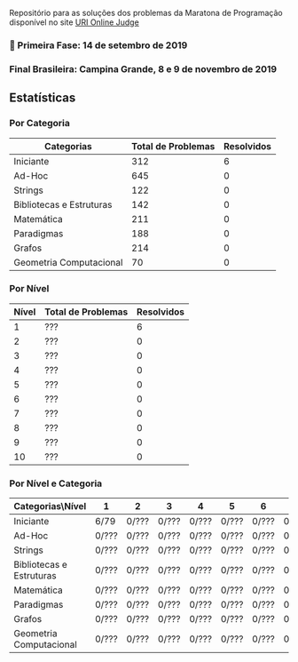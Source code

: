 Repositório para as soluções dos problemas da Maratona de Programação disponível no site [URI Online Judge](https://www.urionlinejudge.com.br/)

### 🎯 Primeira Fase: 14 de setembro de 2019 
### Final Brasileira: Campina Grande, 8 e 9 de novembro de 2019



## Estatísticas

### Por Categoria

| Categorias               | Total de Problemas | Resolvidos |
|--------------------------|--------------------|------------|
| Iniciante                | 312                | 6          |
| Ad-Hoc                   | 645                | 0          |
| Strings                  | 122                | 0          |
| Bibliotecas e Estruturas | 142                | 0          |
| Matemática               | 211                | 0          |
| Paradigmas               | 188                | 0          |
| Grafos                   | 214                | 0          |
| Geometria Computacional  | 70                 | 0          |


### Por Nível

| Nível | Total de Problemas | Resolvidos |
|-------|--------------------|------------|
| 1     | ???                | 6          |
| 2     | ???                | 0          |
| 3     | ???                | 0          |
| 4     | ???                | 0          |
| 5     | ???                | 0          |
| 6     | ???                | 0          |
| 7     | ???                | 0          |
| 8     | ???                | 0          |
| 9     | ???                | 0          |
| 10    | ???                | 0          |

### Por Nível e Categoria

| Categorias\Nível         |   1   |    2  |    3  |    4  |    5  |    6  |    7  |    8  |    9  |   10  |
|--------------------------|-------|-------|-------|-------|-------|-------|-------|-------|-------|-------|
| Iniciante                | 6/79  | 0/??? | 0/??? | 0/??? | 0/??? | 0/??? | 0/??? | 0/??? | 0/10  | 0/6   |
| Ad-Hoc                   | 0/??? | 0/??? | 0/??? | 0/??? | 0/??? | 0/??? | 0/??? | 0/??? | 0/??? | 0/??? |
| Strings                  | 0/??? | 0/??? | 0/??? | 0/??? | 0/??? | 0/??? | 0/??? | 0/??? | 0/??? | 0/??? |
| Bibliotecas e Estruturas | 0/??? | 0/??? | 0/??? | 0/??? | 0/??? | 0/??? | 0/??? | 0/??? | 0/??? | 0/??? |
| Matemática               | 0/??? | 0/??? | 0/??? | 0/??? | 0/??? | 0/??? | 0/??? | 0/??? | 0/??? | 0/??? |
| Paradigmas               | 0/??? | 0/??? | 0/??? | 0/??? | 0/??? | 0/??? | 0/??? | 0/??? | 0/??? | 0/??? |
| Grafos                   | 0/??? | 0/??? | 0/??? | 0/??? | 0/??? | 0/??? | 0/??? | 0/??? | 0/??? | 0/??? |
| Geometria Computacional  | 0/??? | 0/??? | 0/??? | 0/??? | 0/??? | 0/??? | 0/??? | 0/??? | 0/??? | 0/??? |

